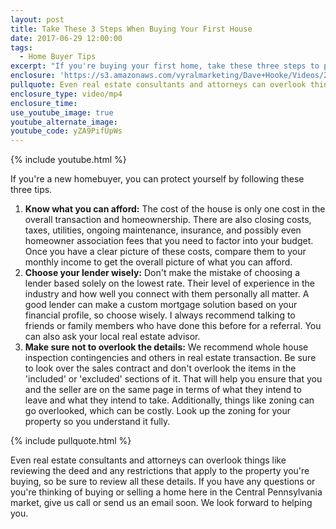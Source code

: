 ```yaml
---
layout: post
title: Take These 3 Steps When Buying Your First House
date: 2017-06-29 12:00:00
tags:
  - Home Buyer Tips
excerpt: "If you're buying your first home, take these three steps to protect yourself throughout the whole process."
enclosure: 'https://s3.amazonaws.com/vyralmarketing/Dave+Hooke/Videos/2017/Central+PA+Real+Estate+Agent-+first-time+homebuyers+Real+Estate.mp4'
pullquote: Even real estate consultants and attorneys can overlook things like reviewing the deed.
enclosure_type: video/mp4
enclosure_time:
use_youtube_image: true
youtube_alternate_image:
youtube_code: yZA9PifUpWs
---
```



{% include youtube.html %}

If you're a new homebuyer, you can protect yourself by following these three tips.

1. **Know what you can afford:** The cost of the house is only one cost in the overall transaction and homeownership. There are also closing costs, taxes, utilities, ongoing maintenance, insurance, and possibly even homeowner association fees that you need to factor into your budget. Once you have a clear picture of these costs, compare them to your monthly income to get the overall picture of what you can afford.&nbsp;
2. **Choose your lender wisely:** Don't make the mistake of choosing a lender based solely on the lowest rate. Their level of experience in the industry and how well you connect with them personally all matter. A good lender can make a custom mortgage solution based on your financial profile, so choose wisely. I always recommend talking to friends or family members who have done this before for a referral. You can also ask your local real estate advisor.&nbsp;
3. **Make sure not to overlook the details:** We recommend whole house inspection contingencies and others in real estate transaction. Be sure to look over the sales contract and don't overlook the items in the 'included' or 'excluded' sections of it. That will help you ensure that you and the seller are on the same page in terms of what they intend to leave and what they intend to take. Additionally, things like zoning can go overlooked, which can be costly. Look up the zoning for your property so you understand it fully.&nbsp;

{% include pullquote.html %}

Even real estate consultants and attorneys can overlook things like reviewing the deed and any restrictions that apply to the property you're buying, so be sure to review all these details. If you have any questions or you're thinking of buying or selling a home here in the Central Pennsylvania market, give us call or send us an email soon. We look forward to helping you.
<br>&nbsp;